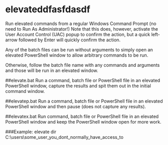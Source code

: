 # elevateddfasfdasdf
Run elevated commands from a regular Windows Command Prompt (no need to Run As Administrator!)
Note that this does, however, activate the User Account Control (UAC) popup to confirm the action, but a quick left-arrow followed by Enter will quickly confirm the action.

Any of the batch files can be run without arguments to simply open an elevated PowerShell window to allow arbitrary commands to be run.

Otherwise, follow the batch file name with any commands and arguments and those will be run in an elevated window.

##elevate.bat
Run a command, batch file or PowerShell file in an elevated PowerShell window, capture the results and spit them out in the initial command window.

##elevatep.bat
Run a command, batch file or PowerShell file in an elevated PowerShell window and then pause (does not capture any results).

##elevatex.bat
Run command, batch file or PowerShell file in an elevated PowerShell window and keep the PowerShell window open for more work.

###Example:
elevate dir C:\users\some_user_you_dont_normally_have_access_to
